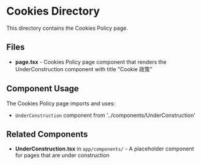 # Cookies Directory

This directory contains the Cookies Policy page.

## Files

- **page.tsx** - Cookies Policy page component that renders the UnderConstruction component with title "Cookie 政策"

## Component Usage

The Cookies Policy page imports and uses:
- `UnderConstruction` component from '../components/UnderConstruction'

## Related Components

- **UnderConstruction.tsx** in `app/components/` - A placeholder component for pages that are under construction
